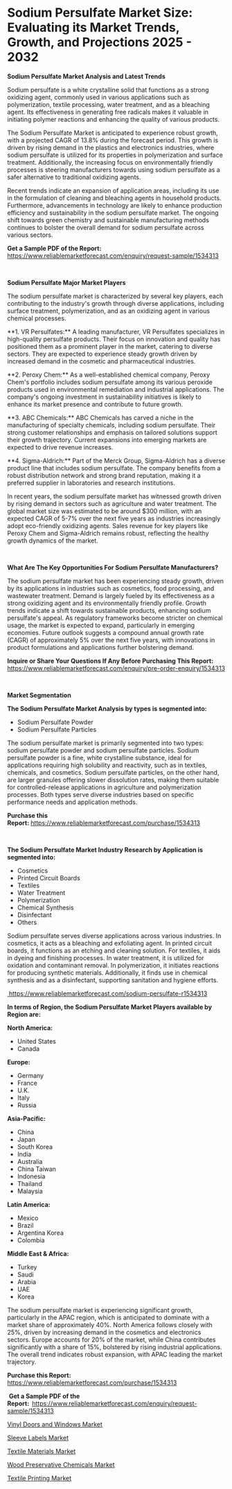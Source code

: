 <p><h1>Sodium Persulfate Market Size: Evaluating its Market Trends, Growth, and Projections 2025 - 2032</h1></p><p><strong>Sodium Persulfate Market Analysis and Latest Trends</strong></p>
<p><p>Sodium persulfate is a white crystalline solid that functions as a strong oxidizing agent, commonly used in various applications such as polymerization, textile processing, water treatment, and as a bleaching agent. Its effectiveness in generating free radicals makes it valuable in initiating polymer reactions and enhancing the quality of various products.</p><p>The Sodium Persulfate Market is anticipated to experience robust growth, with a projected CAGR of 13.8% during the forecast period. This growth is driven by rising demand in the plastics and electronics industries, where sodium persulfate is utilized for its properties in polymerization and surface treatment. Additionally, the increasing focus on environmentally friendly processes is steering manufacturers towards using sodium persulfate as a safer alternative to traditional oxidizing agents.</p><p>Recent trends indicate an expansion of application areas, including its use in the formulation of cleaning and bleaching agents in household products. Furthermore, advancements in technology are likely to enhance production efficiency and sustainability in the sodium persulfate market. The ongoing shift towards green chemistry and sustainable manufacturing methods continues to bolster the overall demand for sodium persulfate across various sectors.</p></p>
<p><strong>Get a Sample PDF of the Report:&nbsp;</strong> <a href="https://www.reliablemarketforecast.com/enquiry/request-sample/1534313?utm_campaign=1906&utm_medium=2&utm_source=Github&utm_content=ia&utm_term=31032025&utm_id=sodium-persulfate">https://www.reliablemarketforecast.com/enquiry/request-sample/1534313</a></p>
<p>&nbsp;</p>
<p><strong>Sodium Persulfate Major Market Players</strong></p>
<p><p>The sodium persulfate market is characterized by several key players, each contributing to the industry's growth through diverse applications, including surface treatment, polymerization, and as an oxidizing agent in various chemical processes.</p><p>**1. VR Persulfates:** A leading manufacturer, VR Persulfates specializes in high-quality persulfate products. Their focus on innovation and quality has positioned them as a prominent player in the market, catering to diverse sectors. They are expected to experience steady growth driven by increased demand in the cosmetic and pharmaceutical industries.</p><p>**2. Peroxy Chem:** As a well-established chemical company, Peroxy Chem's portfolio includes sodium persulfate among its various peroxide products used in environmental remediation and industrial applications. The company's ongoing investment in sustainability initiatives is likely to enhance its market presence and contribute to future growth.</p><p>**3. ABC Chemicals:** ABC Chemicals has carved a niche in the manufacturing of specialty chemicals, including sodium persulfate. Their strong customer relationships and emphasis on tailored solutions support their growth trajectory. Current expansions into emerging markets are expected to drive revenue increases.</p><p>**4. Sigma-Aldrich:** Part of the Merck Group, Sigma-Aldrich has a diverse product line that includes sodium persulfate. The company benefits from a robust distribution network and strong brand reputation, making it a preferred supplier in laboratories and research institutions.</p><p>In recent years, the sodium persulfate market has witnessed growth driven by rising demand in sectors such as agriculture and water treatment. The global market size was estimated to be around $300 million, with an expected CAGR of 5-7% over the next five years as industries increasingly adopt eco-friendly oxidizing agents. Sales revenue for key players like Peroxy Chem and Sigma-Aldrich remains robust, reflecting the healthy growth dynamics of the market.</p></p>
<p>&nbsp;</p>
<p><strong>What Are The Key Opportunities For Sodium Persulfate Manufacturers?</strong></p>
<p><p>The sodium persulfate market has been experiencing steady growth, driven by its applications in industries such as cosmetics, food processing, and wastewater treatment. Demand is largely fueled by its effectiveness as a strong oxidizing agent and its environmentally friendly profile. Growth trends indicate a shift towards sustainable products, enhancing sodium persulfate's appeal. As regulatory frameworks become stricter on chemical usage, the market is expected to expand, particularly in emerging economies. Future outlook suggests a compound annual growth rate (CAGR) of approximately 5% over the next five years, with innovations in product formulations and applications further bolstering demand.</p></p>
<p><strong>Inquire or Share Your Questions If Any Before Purchasing This Report:</strong> <a href="https://www.reliablemarketforecast.com/enquiry/pre-order-enquiry/1534313?utm_campaign=1906&utm_medium=2&utm_source=Github&utm_content=ia&utm_term=31032025&utm_id=sodium-persulfate">https://www.reliablemarketforecast.com/enquiry/pre-order-enquiry/1534313</a></p>
<p>&nbsp;</p>
<p><strong>Market Segmentation</strong></p>
<p><strong>The Sodium Persulfate Market Analysis by types is segmented into:</strong></p>
<p><ul><li>Sodium Persulfate Powder</li><li>Sodium Persulfate Particles</li></ul></p>
<p><p>The sodium persulfate market is primarily segmented into two types: sodium persulfate powder and sodium persulfate particles. Sodium persulfate powder is a fine, white crystalline substance, ideal for applications requiring high solubility and reactivity, such as in textiles, chemicals, and cosmetics. Sodium persulfate particles, on the other hand, are larger granules offering slower dissolution rates, making them suitable for controlled-release applications in agriculture and polymerization processes. Both types serve diverse industries based on specific performance needs and application methods.</p></p>
<p><strong>Purchase this Report:&nbsp;</strong><a href="https://www.reliablemarketforecast.com/purchase/1534313?utm_campaign=1906&utm_medium=2&utm_source=Github&utm_content=ia&utm_term=31032025&utm_id=sodium-persulfate">https://www.reliablemarketforecast.com/purchase/1534313</a></p>
<p>&nbsp;</p>
<p><strong>The Sodium Persulfate Market Industry Research by Application is segmented into:</strong></p>
<p><ul><li>Cosmetics</li><li>Printed Circuit Boards</li><li>Textiles</li><li>Water Treatment</li><li>Polymerization</li><li>Chemical Synthesis</li><li>Disinfectant</li><li>Others</li></ul></p>
<p><p>Sodium persulfate serves diverse applications across various industries. In cosmetics, it acts as a bleaching and exfoliating agent. In printed circuit boards, it functions as an etching and cleaning solution. For textiles, it aids in dyeing and finishing processes. In water treatment, it is utilized for oxidation and contaminant removal. In polymerization, it initiates reactions for producing synthetic materials. Additionally, it finds use in chemical synthesis and as a disinfectant, supporting sanitation and hygiene efforts.</p></p>
<p><a href="https://www.reliablemarketforecast.com/sodium-persulfate-r1534313?utm_campaign=1906&utm_medium=2&utm_source=Github&utm_content=ia&utm_term=31032025&utm_id=sodium-persulfate">&nbsp;https://www.reliablemarketforecast.com/sodium-persulfate-r1534313</a></p>
<p><strong>In terms of Region, the Sodium Persulfate Market Players available by Region are:</strong></p>
<p>
    <p> <strong> North America: </strong>
        <ul>
            <li>United States</li>
            <li>Canada</li>
        </ul>
        </p> 
    <p> <strong> Europe: </strong>
        <ul>
            <li>Germany</li>
            <li>France</li>
            <li>U.K.</li>
            <li>Italy</li>
            <li>Russia</li>
        </ul>
        </p> 
    <p> <strong> Asia-Pacific: </strong>
        <ul>
            <li>China</li>
            <li>Japan</li>
            <li>South Korea</li>
            <li>India</li>
            <li>Australia</li>
            <li>China Taiwan</li>
            <li>Indonesia</li>
            <li>Thailand</li>
            <li>Malaysia</li>
        </ul>
        </p> 
    <p> <strong> Latin America: </strong>
        <ul>
            <li>Mexico</li>
            <li>Brazil</li>
            <li>Argentina Korea</li>
            <li>Colombia</li>
        </ul>
        </p> 
    <p> <strong> Middle East & Africa: </strong>
        <ul>
            <li>Turkey</li>
            <li>Saudi</li>
            <li>Arabia</li>
            <li>UAE</li>
            <li>Korea</li>
        </ul>
    </p>
    </p>
<p><p>The sodium persulfate market is experiencing significant growth, particularly in the APAC region, which is anticipated to dominate with a market share of approximately 40%. North America follows closely with 25%, driven by increasing demand in the cosmetics and electronics sectors. Europe accounts for 20% of the market, while China contributes significantly with a share of 15%, bolstered by rising industrial applications. The overall trend indicates robust expansion, with APAC leading the market trajectory.</p></p>
<p><strong>Purchase this Report: </strong><a href="https://www.reliablemarketforecast.com/purchase/1534313?utm_campaign=1906&utm_medium=2&utm_source=Github&utm_content=ia&utm_term=31032025&utm_id=sodium-persulfate">https://www.reliablemarketforecast.com/purchase/1534313</a></p>
<p>&nbsp;<strong>Get a Sample PDF of the Report:&nbsp;&nbsp;</strong><a href="https://www.reliablemarketforecast.com/enquiry/request-sample/1534313?utm_campaign=1906&utm_medium=2&utm_source=Github&utm_content=ia&utm_term=31032025&utm_id=sodium-persulfate">https://www.reliablemarketforecast.com/enquiry/request-sample/1534313</a></p>
<p><strong></strong></p>
<p><p><a href="https://github.com/akramisabtu/Market-Research-Report-List-1/blob/main/vinyl-doors-and-windows-market.md?utm_campaign=1906&utm_medium=2&utm_source=Github&utm_content=ia&utm_term=31032025&utm_id=sodium-persulfate">Vinyl Doors and Windows Market</a></p><p><a href="https://github.com/mafuzakirju/Market-Research-Report-List-1/blob/main/sleeve-labels-market.md?utm_campaign=1906&utm_medium=2&utm_source=Github&utm_content=ia&utm_term=31032025&utm_id=sodium-persulfate">Sleeve Labels Market</a></p><p><a href="https://github.com/Mayankdeswa/Market-Research-Report-List-1/blob/main/textile-materials-market.md?utm_campaign=1906&utm_medium=2&utm_source=Github&utm_content=ia&utm_term=31032025&utm_id=sodium-persulfate">Textile Materials Market</a></p><p><a href="https://github.com/cherrivacius/Market-Research-Report-List-1/blob/main/wood-preservative-chemicals-market.md?utm_campaign=1906&utm_medium=2&utm_source=Github&utm_content=ia&utm_term=31032025&utm_id=sodium-persulfate">Wood Preservative Chemicals Market</a></p><p><a href="https://github.com/izetajhazuga/Market-Research-Report-List-1/blob/main/textile-printing-market.md?utm_campaign=1906&utm_medium=2&utm_source=Github&utm_content=ia&utm_term=31032025&utm_id=sodium-persulfate">Textile Printing Market</a></p></p>